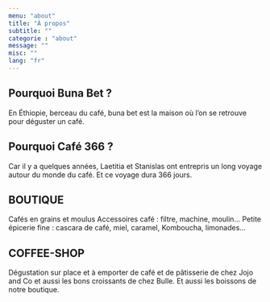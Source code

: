 ```yaml
---
menu: "about"
title: "À propos"
subtitle: ""
categorie : "about"
message: ""
misc: ""
lang: "fr"
---
```

## Pourquoi Buna Bet ?
En Éthiopie, berceau du café, buna bet est la maison où l’on se retrouve pour déguster un café.

## Pourquoi Café 366 ?
Car il y a quelques années, Laetitia et Stanislas ont entrepris un long voyage autour du monde du café. Et ce voyage dura 366 jours.

## BOUTIQUE
Cafés en grains et moulus
Accessoires café : filtre, machine, moulin...
Petite épicerie fine : cascara de café, miel, caramel, Komboucha, limonades...

## COFFEE-SHOP
Dégustation sur place et à emporter de café et de pâtisserie de chez Jojo and Co et aussi les bons croissants de chez Bulle.
Et aussi les boissons de notre boutique.


